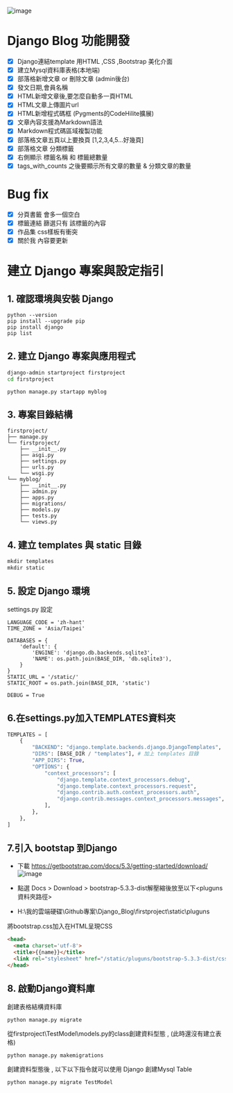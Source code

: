 ![image](https://github.com/tn00627974/Django_Blog/assets/139155210/e23046f2-09e0-4dce-b184-ad3d8989f397)


# Django Blog 功能開發

- [x] Django連結template 用HTML ,CSS ,Bootstrap 美化介面 
- [x] 建立Mysql資料庫表格(本地端)
- [x] 部落格新增文章 or 刪除文章 (admin後台)
- [x] 發文日期,會員名稱
- [x] HTML新增文章後,要怎麼自動多一頁HTML
- [x] HTML文章上傳圖片url
- [x] HTML新增程式碼框 (Pygments的CodeHilite擴展)
- [x] 文章內容支援為Markdown語法
- [x] Markdown程式碼區域複製功能
- [x] 部落格文章五頁以上要換頁 [1,2,3,4,5...好幾頁]
- [x] 部落格文章 分類標籤
- [x] 右側顯示 標籤名稱 和 標籤總數量
- [x] tags_with_counts 之後要顯示所有文章的數量 & 分類文章的數量

# Bug fix

- [x] 分頁書籤 會多一個空白
- [x] 標籤連結 篩選只有 該標籤的內容
- [x] 作品集 css樣板有衝突
- [x] 關於我 內容要更新

# 建立 Django 專案與設定指引

## 1. 確認環境與安裝 Django

```
python --version
pip install --upgrade pip
pip install django
pip list
```
## 2. 建立 Django 專案與應用程式
```bash
django-admin startproject firstproject
cd firstproject
```
```
python manage.py startapp myblog
```
## 3. 專案目錄結構
```
firstproject/
├── manage.py
└── firstproject/
    ├── __init__.py
    ├── asgi.py
    ├── settings.py
    ├── urls.py
    └── wsgi.py
└── myblog/
    ├── __init__.py
    ├── admin.py
    ├── apps.py
    ├── migrations/
    ├── models.py
    ├── tests.py
    └── views.py
```
## 4. 建立 templates 與 static 目錄
```python
mkdir templates
mkdir static
```
## 5. 設定 Django 環境
settings.py 設定
```
LANGUAGE_CODE = 'zh-hant'
TIME_ZONE = 'Asia/Taipei'

DATABASES = {
    'default': {
        'ENGINE': 'django.db.backends.sqlite3',
        'NAME': os.path.join(BASE_DIR, 'db.sqlite3'),
    }
}
STATIC_URL = '/static/'
STATIC_ROOT = os.path.join(BASE_DIR, 'static')

DEBUG = True
```

## 6.在settings.py加入TEMPLATES資料夾 
```python
TEMPLATES = [
    {
        "BACKEND": "django.template.backends.django.DjangoTemplates",
        "DIRS": [BASE_DIR / "templates"], # 加上 templates 目錄
        "APP_DIRS": True,
        "OPTIONS": {
            "context_processors": [
                "django.template.context_processors.debug",
                "django.template.context_processors.request",
                "django.contrib.auth.context_processors.auth",
                "django.contrib.messages.context_processors.messages",
            ],
        },
    },
]
```

## 7.引入 bootstap 到Django

- 下載 https://getbootstrap.com/docs/5.3/getting-started/download/
![image](https://github.com/tn00627974/Django_Blog/assets/139155210/734bf08e-5791-4596-b99b-38e574828e15)


- 點選 Docs > Download  > bootstrap-5.3.3-dist解壓縮後放至以下<pluguns資料夾路徑>
- H:\我的雲端硬碟\Github專案\Django_Blog\firstproject\static\pluguns

將bootstrap.css加入在HTML呈現CSS
```html
<head>
  <meta charset='utf-8'>
  <title>{{name}}</title>
  <link rel="stylesheet" href="/static/pluguns/bootstrap-5.3.3-dist/css/bootstrap.css">
</head>
```

## 8. 啟動Django資料庫
創建表格結構資料庫
```
python manage.py migrate
```
從firstproject\TestModel\models.py的class創建資料型態 , (此時還沒有建立表格)
```
python manage.py makemigrations  
```
創建資料型態後 , 以下以下指令就可以使用 Django 創建Mysql Table
```
python manage.py migrate TestModel
```
